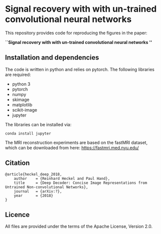 # Signal recovery with with un-trained convolutional neural networks


This repository provides code for reproducing the figures in the  paper:

**``Signal recovery with with un-trained convolutional neural networks
''**

## Installation and dependencies

The code is written in python and relies on pytorch. The following libraries are required: 
- python 3
- pytorch
- numpy
- skimage
- matplotlib
- scikit-image
- jupyter

The libraries can be installed via:
```
conda install jupyter
```

The MRI reconstruction experiments are based on the fastMRI dataset, which can be downloaded from here: 
https://fastmri.med.nyu.edu/


## 

## Citation
```
@article{heckel_deep_2018,
    author    = {Reinhard Heckel and Paul Hand},
    title     = {Deep Decoder: Concise Image Representations from Untrained Non-convolutional Networks},
    journal   = {arXiv:?},
    year      = {2018}
}
```

## Licence

All files are provided under the terms of the Apache License, Version 2.0.
